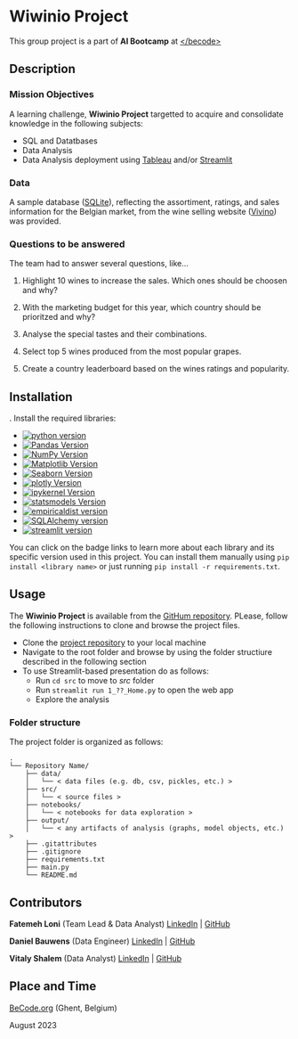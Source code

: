 # Wiwinio Project

This group project is a part of **AI Bootcamp** at [<\/becode>](https://becode.org/)

 
## Description

### Mission Objectives

A learning challenge, **Wiwinio Project** targetted to acquire and consolidate knowledge in the following subjects:

- SQL and Datatbases
- Data Analysis
- Data Analysis deployment using [Tableau](https://www.tableau.com) and/or [Streamlit](https://streamlit.io/)


### Data

A sample database ([SQLite](https://www.sqlite.org/index.html)), reflecting the assortiment, ratings, and sales information for the Belgian market, from the wine selling website ([Vivino](https://www.vivino.com/BE/en/)) was provided.


### Questions to be answered

The team had to answer several questions, like...

1. Highlight 10 wines to increase the sales. Which ones should be choosen and why?

2. With the marketing budget for this year, which country should be prioritzed and why?

3. Analyse the special tastes and their combinations.

4. Select top 5 wines produced from the most popular grapes.

5. Create a country leaderboard based on the wines ratings and popularity.


## Installation
. Install the required libraries:

   - [![python version](https://img.shields.io/badge/python-3.x-blue)](https://python.org)
   - [![Pandas Version](https://img.shields.io/badge/pandas-2.0.3-green)](https://pandas.pydata.org/)
   - [![NumPy Version](https://img.shields.io/badge/numpy-1.24.3-orange)](https://numpy.org/)
   - [![Matplotlib Version](https://img.shields.io/badge/Matplotlib-3.7.1-red)](https://matplotlib.org/)
   - [![Seaborn Version](https://img.shields.io/badge/seaborn-0.12.2-yellow)](https://seaborn.pydata.org/)
   - [![plotly Version](https://img.shields.io/badge/plotly-5.15.0-black)](https://plotly.com/)
   - [![ipykernel Version](https://img.shields.io/badge/ipykernel-6.23.1-grey)](https://pypi.org/project/ipykernel/)
   - [![statsmodels Version](https://img.shields.io/badge/statsmodels-0.14.0-violet)](https://www.statsmodels.org/stable/index.html)
   - [![empiricaldist version](https://img.shields.io/badge/empiricaldist-0.6.8-lime)](https://pypi.org/project/empiricaldist/)
   - [![SQLAlchemy version](https://img.shields.io/badge/SQLAlchemy-2.0.20-darkred)](https://www.sqlalchemy.org/)
   - [![streamlit version](https://img.shields.io/badge/streamlit-1.26.0-darkgreen)](https://streamlit.io/)

   You can click on the badge links to learn more about each library and its specific version used in this project.
   You can install them manually using `pip install <library name>` or just running `pip install -r requirements.txt`.



## Usage

The **Wiwinio Project** is available from the [GitHum repository](https://github.com/danielbauwens/Wiwinio-Project). PLease, follow the following instructions to clone and browse the project files.

- Clone the [project repository](https://github.com/danielbauwens/Wiwinio-Project.git) to your local machine
- Navigate to the root folder and browse by using the folder structiure described in the following section
- To use Streamlit-based presentation do as follows:
    - Run `cd src` to move to *src* folder
    - Run `streamlit run 1_??_Home.py` to open the web app
    - Explore the analysis


### Folder structure

The project folder is organized as follows:

```
.
└── Repository Name/
    ├── data/
    │   └── < data files (e.g. db, csv, pickles, etc.) >
    ├── src/
    │   └── < source files >
    ├── notebooks/
    │   └── < notebooks for data exploration >
    ├── output/
    │   └── < any artifacts of analysis (graphs, model objects, etc.) >
    ├── .gitattributes
    ├── .gitignore
    ├── requirements.txt
    ├── main.py
    └── README.md

```

## Contributors

**Fatemeh Loni** (Team Lead & Data Analyst) [LinkedIn](https://www.linkedin.com/in/fatemeh-loni-3b4960226/) | [GitHub](https://github.com/Finol12)


**Daniel Bauwens** (Data Engineer) [LinkedIn](https://www.linkedin.com/in/daniel-bauwens-5515a8256/) | [GitHub](https://github.com/danielbauwens)


**Vitaly Shalem** (Data Analyst) [LinkedIn](https://www.linkedin.com/in/vitaly-shalem-26aab265/) | [GitHub](https://github.com/vitaly-shalem)


## Place and Time

[BeCode.org](https://becode.org/) (Ghent, Belgium)

August 2023
